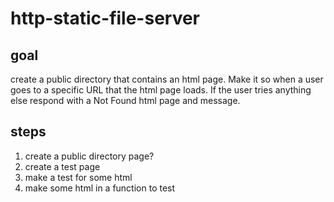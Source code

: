 # http-static-file-server

## goal
create a public directory that contains an html page. Make it so when a user goes to a specific URL that the html page loads. If the user tries anything else respond with a Not Found html page and message.

## steps

1) create a public directory page?
2) create a test page
3) make a test for some html
4) make some html in a function to test